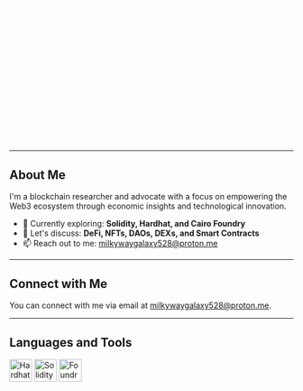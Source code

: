 <!-- Banner Header -->
<div style="background-image: url(https://imgs.search.brave.com/vogsNCAuAd2E6bDcHs5SiSELZQoyTPFVlR5mRR64QEw/rs:fit:860:0:0/g:ce/aHR0cHM6Ly9jZG4u/d2FsbHBhcGVyc2Fm/YXJpLmNvbS83MS80/MS9SNXpUdkEuanBn); background-size: cover; padding: 100px 0; text-align: center; color: white;">
    <h1>Welcome! 👋 I'm Oxch</h1>
    <h3>Blockchain Enthusiast | DeFi Advocate</h3>
    <p>Empowering the Web3 ecosystem with economic insights<br> and a passion for decentralized technologies.</p>
</div>

<hr>

<!-- About Me -->
<h2>About Me</h2>

<p>I'm a blockchain researcher and advocate with a focus on empowering the Web3 ecosystem through economic insights and technological innovation.</p>

<ul>
    <li>🌱 Currently exploring: <strong>Solidity, Hardhat, and Cairo Foundry</strong></li>
    <li>💬 Let's discuss: <strong>DeFi, NFTs, DAOs, DEXs, and Smart Contracts</strong></li>
    <li>📫 Reach out to me: <a href="mailto:milkywaygalaxy528@proton.me">milkywaygalaxy528@proton.me</a></li>
</ul>

<hr>

<!-- Connect with Me -->
<h2>Connect with Me</h2>

<p>You can connect with me via email at <a href="mailto:milkywaygalaxy528@proton.me">milkywaygalaxy528@proton.me</a>.</p>

<!-- Add your social media links here -->

<hr>

<!-- Languages and Tools -->
<h2>Languages and Tools</h2>

<p>
    <img src="https://hardhat.org/logo.png" alt="Hardhat" width="40" height="40" />
    <img src="https://upload.wikimedia.org/wikipedia/commons/thumb/9/98/Solidity_logo.svg/1200px-Solidity_logo.svg.png" alt="Solidity" width="40" height="40" />
    <img src="https://foundrydao.com/images/foundry_logo_color.png" alt="Foundry" width="40" height="40" />
    <!-- Add more icons for languages and tools -->
</p>

<!-- You can add more information about your projects, achievements, or anything else you'd like to showcase -->
